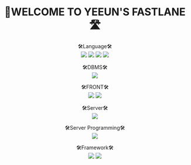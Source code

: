 

<div align="center">
  
  <h1>👻WELCOME TO YEEUN'S FASTLANE🛣️</h1>


  🛠Language🛠️ <br>
  <img src="https://img.shields.io/badge/Java-007396?style=flat-square&logo=Java&logoColor=white"/>
  <img src="https://img.shields.io/badge/HTML5-DE4B25?style=flat-square&logo=HTML5&logoColor=white"/>
  <img src="https://img.shields.io/badge/css-3594CF?style=flat-square&logo=CSS3&logoColor=white"/>
  <img src="https://img.shields.io/badge/JavaScript-F0D933?style=flat-square&logo=JavaScript&logoColor=white"/>
  
  🛠️DBMS🛠️ <br>
  <img src="https://img.shields.io/badge/Oracle-d50000?style=flat-square&logo=Oracle&logoColor=white"/>
  
  
  🛠️FRONT🛠️ <br>
  <img src="https://img.shields.io/badge/jQuery-1e88e5?style=flat-square&logo=jQuery&logoColor=white"/>
  <img src="https://img.shields.io/badge/Bootstrap-AB47BC?style=flat-square&logo=Bootstrap&logoColor=white"/>
  
  
  🛠️Server🛠️ <br>
  <img src="https://img.shields.io/badge/Apache Tomcat-ffc400?style=flat-square&logo=Apache Tomcat&logoColor=white"/>

  
  🛠️Server Programming🛠️ <br>
  <img src="https://img.shields.io/badge/JSP/Servlet-43a047?style=flat-square&logo=Java&logoColor=white"/>
  
  
  🛠️Framework🛠️ <br>
  <img src="https://img.shields.io/badge/Spring-6AAD3D?style=flat-square&logo=Spring&logoColor=white"/>
  <img src="https://img.shields.io/badge/MyBatist-43a047?style=flat-square&logo=MyBatis&logoColor=white"/>  

  

  
  
  
</div>
